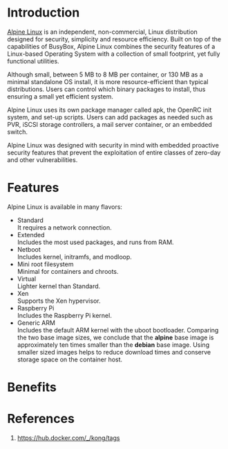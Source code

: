 
# Introduction
 [Alpine Linux](https://www.alpinelinux.org/about/) is an independent, non-commercial, Linux distribution designed for security, simplicity and resource efficiency. Built on top of the capabilities of BusyBox, Alpine Linux combines the security features of a Linux-based Operating System with a collection of small footprint, yet fully functional utilities. 

Although small, between 5 MB to 8 MB per container, or 130 MB as a minimal standalone OS install, it is more resource-efficient than typical distributions. Users can control which binary packages to install, thus ensuring a small yet efficient system.

Alpine Linux uses its own package manager called apk, the OpenRC init system, and set-up scripts. Users can add packages as needed such as PVR, iSCSI storage controllers, a mail server container, or an embedded switch.

Alpine Linux was designed with security in mind with embedded proactive security features that prevent the exploitation of entire classes of zero-day and other vulnerabilities.

# Features
Alpine Linux is available in many flavors:
- Standard  
    It requires a network connection.
- Extended  
    Includes the most used packages, and runs from RAM.
- Netboot  
    Includes kernel, initramfs, and modloop.
- Mini root filesystem  
    Minimal for containers and chroots.
- Virtual  
    Lighter kernel than Standard.
- Xen  
    Supports the Xen hypervisor.
- Raspberry Pi  
    Includes the Raspberry Pi kernel.
- Generic ARM  
    Includes the default ARM kernel with the uboot bootloader.
Comparing the two base image sizes, we conclude that the **alpine** base image is approximately ten times smaller than the **debian** base image. Using smaller sized images helps to reduce download times and conserve storage space on the container host.

# Benefits


# References
1. https://hub.docker.com/_/kong/tags 